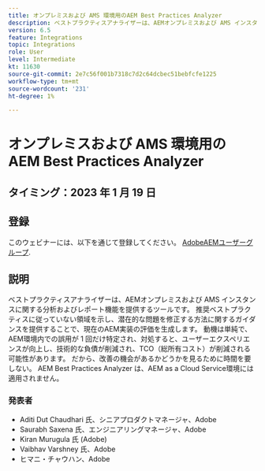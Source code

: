 ```yaml
---
title: オンプレミスおよび AMS 環境用のAEM Best Practices Analyzer
description: ベストプラクティスアナライザーは、AEMオンプレミスおよび AMS インスタンスに関する分析およびレポート機能を提供するツールです。 推奨ベストプラクティスに従っていない領域を示し、潜在的な問題を修正する方法に関するガイダンスを提供することで、現在のAEM実装の評価を生成します。
version: 6.5
feature: Integrations
topic: Integrations
role: User
level: Intermediate
kt: 11630
source-git-commit: 2e7c56f001b7318c7d2c64dcbec51bebfcfe1225
workflow-type: tm+mt
source-wordcount: '231'
ht-degree: 1%

---
```


# オンプレミスおよび AMS 環境用のAEM Best Practices Analyzer

## タイミング：2023 年 1 月 19 日

## 登録

このウェビナーには、以下を通じて登録してください。 [AdobeAEMユーザーグループ](https://aem-augs.adobe.com/).

## 説明

ベストプラクティスアナライザーは、AEMオンプレミスおよび AMS インスタンスに関する分析およびレポート機能を提供するツールです。 推奨ベストプラクティスに従っていない領域を示し、潜在的な問題を修正する方法に関するガイダンスを提供することで、現在のAEM実装の評価を生成します。 動機は単純で、AEM環境内での誤用が 1 回だけ特定され、対処すると、ユーザーエクスペリエンスが向上し、技術的な負債が削減され、TCO（総所有コスト）が削減される可能性があります。 だから、改善の機会があるかどうかを見るために時間を要しない。
AEM Best Practices Analyzer は、AEM as a Cloud Service環境には適用されません。

### 発表者

* Aditi Dut Chaudhari 氏、シニアプロダクトマネージャ、Adobe
* Saurabh Saxena 氏、エンジニアリングマネージャ、Adobe
* Kiran Murugula 氏 (Adobe)
* Vaibhav Varshney 氏、Adobe
* ヒマニ・チャウハン、Adobe
